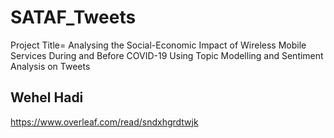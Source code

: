 

# SATAF_Tweets

Project Title= Analysing the Social-Economic Impact of Wireless
Mobile Services During and Before COVID-19 Using
Topic Modelling and Sentiment Analysis on Tweets

## Wehel Hadi
https://www.overleaf.com/read/sndxhgrdtwjk
